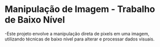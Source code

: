 # Manipulação de Imagem - Trabalho de Baixo Nível
-Este projeto envolve a manipulação direta de pixels em uma imagem, utilizando técnicas de baixo nível para alterar e processar dados visuais.
